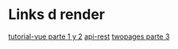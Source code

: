 # Links d render

[tutorial-vue parte 1 y 2](https://psi-2-1.onrender.com/)
[api-rest](https://psiapirest.onrender.com/api/v1/)
[twopages parte 3](https://psi-2-2.onrender.com/)